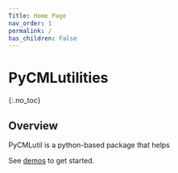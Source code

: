 ```yaml
---
Title: Home Page
nav_order: 1
permalink: /
has_children: False
---
```

# PyCMLutilities
{:.no_toc}

## Overview 

PyCMLutil is a python-based package that helps 


See [demos](pages/demos/demos.md) to get started. 
